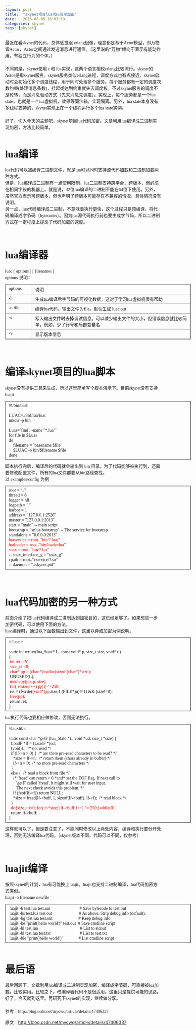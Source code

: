 ```yaml
---
layout: post
title:  "skynet项目lua代码简单加密"
date:   2016-06-05 16:03:19
categories: skynet
tags: [skynet]
---
```


<div class="article_c">
<div style="font-family: 微软雅黑; font-size: 14px; line-height: 21px;"><span style="background-color: inherit;">最近在看skynet的代码，总体感觉跟 erlang很像，理念都是基于Actor模型，即万物皆Actor，Actor之间通过发送消息进行通信。（这里说的“万物”倾向于表示有能动作用，有独立行为的个体。）</span></div><div style="font-family: 微软雅黑; font-size: 14px; line-height: 21px;"><span style="background-color: inherit;"><br></span></div><div style="font-family: 微软雅黑; font-size: 14px; line-height: 21px;"><span style="background-color: inherit;">不同的是，</span><span style="background-color: inherit;">skynet使用 c 和 lua实现，这两个语言相较erlang比较流行。</span><span style="background-color: inherit;">skynet的Actor</span><span style="background-color: inherit;">是指skynet服务，skynet<span style="font-family: 微软雅黑; font-size: 14px; line-height: 21px;">服务</span></span><span style="background-color: inherit;">类似erlang进程，调度方式也有点接近，skynet启动时会初始化多个调度线程，用于同时处理多个服务，每个服务都有一定的调度次数约束(处理消息条数)，挂起或达到约束就失去调度权。不过skynet服务的调度不是轮转，而是消息驱动方式（先来消息先调度）。实现上，每个服务都是一个lua state，也就是一个lua虚拟机，效果等同沙箱，实现隔离。另外，lua state本身没有多线程支持的，skynet实现上在一个线程运行多个lua state实例。</span></div><div style="font-family: 微软雅黑; font-size: 14px; line-height: 21px;"><span style="background-color: inherit;"><br></span></div><div style="font-family: 微软雅黑; font-size: 14px; line-height: 21px;"><span style="background-color: inherit;">好了，切入今天的主题吧，skynet项目lua代码加密。文章利用lua编译成二进制实现加密，方法比较简单。</span></div><div style="font-family: 微软雅黑; font-size: 14px; line-height: 21px;"><span style="background-color: inherit;"><br></span></div><h2 style="font-family: 微软雅黑; line-height: 21px;line-height: 1.5;"><span style="background-color: inherit;"><span style="font-size:32px;">lua编译</span></span></h2><div style="font-family: 微软雅黑; font-size: 14px; line-height: 21px;">lua代码可以被编译二进制文件，就是lua可以同时支持源代码加载和二进制加载两种方式。</div><div style="font-family: 微软雅黑; font-size: 14px; line-height: 21px;">但是，lua编译成二进制有一点使用限制，lua二进制支持跨平台，跨版本，但必须在相同字长的机器上。就是说，32位lua编译的二进制不能在64位下使用。另外，虽然官方表示可跨版本，但也声明了跨版本可能存在不兼容的情况，具体情况没有说明。</div><div style="font-family: 微软雅黑; font-size: 14px; line-height: 21px;">另一点，lua代码编译成二进制，不意味着执行更快，这个过程只是预编译，将代码编译成字节码（bytecodes）。因为lua源代码执行前也要生成字节码，所以二进制方式在一定程度上提高了代码加载的速度。</div><div style="font-family: 微软雅黑; font-size: 14px; line-height: 21px;"><br style="background-color: inherit;"></div><div style="font-family: 微软雅黑; font-size: 14px; line-height: 21px;"><br style="background-color: inherit;"></div><h2 style="font-family: 微软雅黑; line-height: 21px;line-height: 1.5;"><span style="font-size:32px;">lua编译器</span></h2><div style="font-family: 微软雅黑; font-size: 14px; line-height: 21px;">luac [ options ] [ filenames<span style="background-color: inherit; line-height: 1.5;">&nbsp;]</span></div><div style="font-family: 微软雅黑; font-size: 14px; line-height: 21px;"><span style="background-color: inherit; line-height: 1.5;">options<span style="background-color: inherit;">&nbsp;说明：</span><br style="background-color: inherit;"></span></div><div style="line-height: 21px;"><table border="1" cellpadding="2" cellspacing="0" style="font-size:undefined; border-collapse: collapse; margin-top: 10px; margin-bottom: 10px; background-color: inherit; width: 599px;"><tbody style="background-color: inherit;"><tr style="background-color: inherit;"><td valign="top" style="word-break: break-all; border: 1px solid rgb(153, 153, 153); padding: 5px 10px; min-height: 25px; min-width: 25px; height: 25px; background-color: inherit; width: 64px;"><div style="min-width: 2px; background-color: inherit;"><span style="font-family:Microsoft YaHei;font-size:14px;">options&nbsp;<br style="background-color: inherit;"></span></div></td><td valign="top" style="word-break: break-all; border: 1px solid rgb(153, 153, 153); padding: 5px 10px; min-height: 25px; min-width: 25px; height: 25px; background-color: inherit; width: 493px;"><span style="font-family:Microsoft YaHei;font-size:14px;">说明</span></td></tr><tr style="background-color: inherit;"><td valign="top" style="word-break: break-all; border: 1px solid rgb(153, 153, 153); padding: 5px 10px; min-height: 25px; min-width: 25px; height: 27px; background-color: inherit; width: 64px;"><div style="min-width: 2px; background-color: inherit;"><span style="font-family:Microsoft YaHei;font-size:14px;">-l</span></div></td><td valign="top" style="word-break: break-all; border: 1px solid rgb(153, 153, 153); padding: 5px 10px; min-height: 25px; min-width: 25px; height: 27px; background-color: inherit; width: 493px;"><div style="min-width: 2px; background-color: inherit;"><span style="font-family:Microsoft YaHei;font-size:14px;">生成lua编译后字节码的可视化数据，这对于学习lua虚拟机很有帮助</span></div></td></tr><tr style="background-color: inherit;"><td valign="top" style="word-break: break-all; border: 1px solid rgb(153, 153, 153); padding: 5px 10px; min-height: 25px; min-width: 25px; height: 25px; background-color: inherit; width: 64px;"><div style="min-width: 2px; background-color: inherit;"><span style="font-family:Microsoft YaHei;font-size:14px;">-o file</span></div></td><td valign="top" style="word-break: break-all; border: 1px solid rgb(153, 153, 153); padding: 5px 10px; min-height: 25px; min-width: 25px; height: 25px; background-color: inherit; width: 493px;"><span style="font-family:Microsoft YaHei;font-size:14px;">编译lua代码，输出文件为file。默认生成 luac.out</span></td></tr><tr style="background-color: inherit;"><td valign="top" style="word-break: break-all; border: 1px solid rgb(153, 153, 153); padding: 5px 10px; min-height: 25px; min-width: 25px; height: 25px; background-color: inherit; width: 64px;"><div style="min-width: 2px; background-color: inherit;"><span style="font-family:Microsoft YaHei;font-size:14px;">-s</span></div></td><td valign="top" style="word-break: break-all; border: 1px solid rgb(153, 153, 153); padding: 5px 10px; min-height: 25px; min-width: 25px; height: 25px; background-color: inherit; width: 493px;"><div style="min-width: 2px; background-color: inherit;"><span style="font-family:Microsoft YaHei;font-size:14px;">写入输出文件时去掉调试信息。可以减少输出文件的大小，但错误信息就比较简单，例如，少了行号和局部变量名</span></div></td></tr><tr style="background-color: inherit;"><td valign="top" style="word-break: break-all; border: 1px solid rgb(153, 153, 153); padding: 5px 10px; min-height: 25px; min-width: 25px; height: 25px; background-color: inherit; width: 64px;"><div style="min-width: 2px; background-color: inherit;"><span style="font-family:Microsoft YaHei;font-size:14px;">-v</span></div></td><td valign="top" style="word-break: break-all; border: 1px solid rgb(153, 153, 153); padding: 5px 10px; min-height: 25px; min-width: 25px; height: 25px; background-color: inherit; width: 493px;"><div style="min-width: 2px; background-color: inherit;"><span style="font-family:Microsoft YaHei;font-size:14px;">显示版本信息</span></div></td></tr></tbody></table><br style="background-color: inherit;"></div><div style="font-family: 微软雅黑; font-size: 14px; line-height: 21px;"><br style="background-color: inherit;"></div><h2 style="font-family: 微软雅黑; line-height: 21px;line-height: 1.5;"><span style="background-color: inherit;"><span style="font-size:32px;">编译skynet项目的lua脚本</span></span></h2><div style="font-family: 微软雅黑; font-size: 14px; line-height: 21px;">skynet没有提供工具来生成，所以这里简单写个脚本演示下。目前skynet没有支持luajit</div><div style="font-family: 微软雅黑; font-size: 14px; line-height: 21px;"><table border="1" cellpadding="2" cellspacing="0" style="font-size:undefined; border-collapse: collapse; margin-top: 10px; margin-bottom: 10px; background-color: inherit; width: 600px;"><tbody style="background-color: inherit;"><tr style="background-color: inherit;"><td valign="top" style="word-break: break-all; border: 1px solid rgb(153, 153, 153); padding: 5px 10px; min-height: 25px; min-width: 25px; height: 25px; background-color: inherit; width: 579px;"><div style="min-width: 2px; background-color: inherit;"><span style="font-family:Microsoft YaHei;font-size:14px;">#!/bin/bash</span></div><div style="min-width: 2px; background-color: inherit;"><span style="font-family:Microsoft YaHei;font-size:14px;"><br style="background-color: inherit;"></span></div><div style="min-width: 2px; background-color: inherit;"><span style="font-family:Microsoft YaHei;font-size:14px;">LUAC=./3rd/lua/luac</span></div><div style="min-width: 2px; background-color: inherit;"><span style="font-family:Microsoft YaHei;font-size:14px;">mkdir -p bin</span></div><div style="min-width: 2px; background-color: inherit;"><span style="font-family:Microsoft YaHei;font-size:14px;"><br style="background-color: inherit;"></span></div><div style="min-width: 2px; background-color: inherit;"><span style="font-family:Microsoft YaHei;font-size:14px;">Luas=`find . -name "*.lua"`</span></div><div style="min-width: 2px; background-color: inherit;"><span style="font-family:Microsoft YaHei;font-size:14px;">for file in $Luas</span></div><div style="min-width: 2px; background-color: inherit;"><span style="font-family:Microsoft YaHei;font-size:14px;">do</span></div><div style="min-width: 2px; background-color: inherit;"><span style="font-family:Microsoft YaHei;font-size:14px;">&nbsp; &nbsp; filename = `basename $file`</span></div><div style="min-width: 2px; background-color: inherit;"><span style="font-family:Microsoft YaHei;font-size:14px;">&nbsp; &nbsp; $LUAC -o bin/$filename $file</span></div><div style="min-width: 2px; background-color: inherit;"><span style="font-family:Microsoft YaHei;font-size:14px;">done</span></div></td></tr></tbody></table></div><div style="font-family: 微软雅黑; font-size: 14px; line-height: 21px;">脚本执行完后，编译后的代码就会输出到 bin 目录。<span style="background-color: inherit; line-height: 1.5;">为了代码能够被执行到，还需要修改配置文件，所有的lua文件都要从bin路径查找。</span></div><div style="font-family: 微软雅黑; font-size: 14px; line-height: 21px;"><span style="background-color: inherit; line-height: 1.5;">以 examples/config 为例</span></div><div style="line-height: 21px;"><table border="1" cellpadding="2" cellspacing="0" style="font-size:undefined; border-collapse: collapse; margin-top: 10px; margin-bottom: 10px; background-color: inherit; width: 600px;"><tbody style="background-color: inherit;"><tr style="background-color: inherit;"><td valign="top" style="word-break: break-all; border: 1px solid rgb(153, 153, 153); padding: 5px 10px; min-height: 25px; min-width: 25px; height: 25px; background-color: inherit; width: 579px;"><div style="min-width: 2px; background-color: inherit;"><span style="font-family:Microsoft YaHei;font-size:14px;">root = "./"</span></div><div style="min-width: 2px; background-color: inherit;"><span style="font-family:Microsoft YaHei;font-size:14px;">thread = 8</span></div><div style="min-width: 2px; background-color: inherit;"><span style="font-family:Microsoft YaHei;font-size:14px;">logger = nil</span></div><div style="min-width: 2px; background-color: inherit;"><span style="font-family:Microsoft YaHei;font-size:14px;">logpath = "."</span></div><div style="min-width: 2px; background-color: inherit;"><span style="font-family:Microsoft YaHei;font-size:14px;">harbor = 1</span></div><div style="min-width: 2px; background-color: inherit;"><span style="font-family:Microsoft YaHei;font-size:14px;">address = "127.0.0.1:2526"</span></div><div style="min-width: 2px; background-color: inherit;"><span style="font-family:Microsoft YaHei;font-size:14px;">master = "127.0.0.1:2013"</span></div><div style="min-width: 2px; background-color: inherit;"><span style="font-family:Microsoft YaHei;font-size:14px;">start = "main"	-- main script</span></div><div style="min-width: 2px; background-color: inherit;"><span style="font-family:Microsoft YaHei;font-size:14px;">bootstrap = "snlua bootstrap"	-- The service for bootstrap</span></div><div style="min-width: 2px; background-color: inherit;"><span style="font-family:Microsoft YaHei;font-size:14px;">standalone = "0.0.0.0:2013"</span></div><div style="min-width: 2px; background-color: inherit;"><span style="color:#ff0000;background-color: inherit;"><span style="font-family:Microsoft YaHei;font-size:14px;">luaservice = root.."bin/?.lua;"</span></span></div><div style="min-width: 2px; background-color: inherit;"><span style="color:#ff0000;background-color: inherit;"><span style="font-family:Microsoft YaHei;font-size:14px;">lualoader = root.."bin/loader.lua"</span></span></div><div style="min-width: 2px; background-color: inherit;"><span style="color:#ff0000;background-color: inherit;"><span style="font-family:Microsoft YaHei;font-size:14px;">snax = root.."bin/?.lua"</span></span></div><div style="min-width: 2px; background-color: inherit;"><span style="font-family:Microsoft YaHei;font-size:14px;">-- snax_interface_g = "snax_g"</span></div><div style="min-width: 2px; background-color: inherit;"><span style="font-family:Microsoft YaHei;font-size:14px;">cpath = root.."cservice/?.so"</span></div><div style="min-width: 2px; background-color: inherit;"><span style="font-family:Microsoft YaHei;font-size:14px;">-- daemon = "./skynet.pid"</span></div></td></tr></tbody></table></div><div style="font-family: 微软雅黑; font-size: 14px; line-height: 21px;"><br style="background-color: inherit;"></div><div style="font-family: 微软雅黑; font-size: 14px; line-height: 21px;"><br></div><h2 style="font-family: 微软雅黑; line-height: 21px;line-height: 1.5;"><span style="background-color: inherit;"><span style="font-size:32px;">lua代码加密的另一种方式</span></span></h2><div style="font-family: 微软雅黑; font-size: 14px; line-height: 21px;">前面介绍了把lua代码编译成二进制达到加密目的，这已经足够了。如果想进一步加密代码，可以使用下面的方法。</div><div style="font-family: 微软雅黑; font-size: 14px; line-height: 21px;">luac编译时，通过以下函数输出到文件，<span style="background-color: inherit; line-height: 1.5;">这里以异或加密为例说明。</span></div><div style="font-family: 微软雅黑; font-size: 14px; line-height: 21px;"><table border="1" cellpadding="2" cellspacing="0" style="font-size:undefined; border-collapse: collapse; margin-top: 10px; margin-bottom: 10px; background-color: inherit; width: 600px;"><tbody style="background-color: inherit;"><tr style="background-color: inherit;"><td valign="top" style="word-break: break-all; border: 1px solid rgb(153, 153, 153); padding: 5px 10px; min-height: 25px; min-width: 25px; height: 25px; background-color: inherit; width: 579px;"><div style="min-width: 2px; background-color: inherit;"><div style="font-family: 微软雅黑; font-size: 14px;">// luac.c</div><div style="font-family: 微软雅黑; font-size: 14px;"><br style="background-color: inherit;"></div><div style="font-family: 微软雅黑; font-size: 14px;">static int writer(lua_State* L, const void* p, size_t size, void* u)</div><div style="font-family: 微软雅黑; font-size: 14px;">{</div><div style="font-family: 微软雅黑; font-size: 14px;"><span style="color:#ff0000;background-color: inherit;">&nbsp;int ret = !0;</span></div><div style="font-family: 微软雅黑; font-size: 14px;"><span style="color:#ff0000;background-color: inherit;">&nbsp;size_t i =0;</span></div><div style="font-family: 微软雅黑; font-size: 14px;"><span style="color:#ff0000;background-color: inherit;">&nbsp;char* pp = (char *)malloc(sizeof(char*)*size);&nbsp;</span></div><div style="font-family: 微软雅黑; font-size: 14px;">&nbsp;UNUSED(L);</div><div style="font-family: 微软雅黑; font-size: 14px;"><span style="color:#ff0000;background-color: inherit;">&nbsp;memcpy(pp, p, size);</span></div><div style="font-family: 微软雅黑; font-size: 14px;"><span style="color:#ff0000;background-color: inherit;">&nbsp;for(;i&lt;size;i++) pp[i] ^=250;</span></div><div style="font-family: 微软雅黑; font-size: 14px;">&nbsp;ret =&nbsp;(fwrite(<span style="color:#ff0000;background-color: inherit;">(void*)pp</span>,size,1,(FILE*)u)!=1) &amp;&amp; (size!=0);</div><div style="font-family: 微软雅黑; font-size: 14px;">&nbsp;<span style="color:#ff0000;background-color: inherit;">free(pp);</span></div><div style="font-family: 微软雅黑; font-size: 14px;">&nbsp;return ret;</div><div style="font-family: 微软雅黑; font-size: 14px;">}</div></div></td></tr></tbody></table></div><div style="font-family: 微软雅黑; font-size: 14px; line-height: 21px;">lua执行代码也要相应做修改，否则无法执行。</div><div style="font-family: 微软雅黑; font-size: 14px; line-height: 21px;"><table border="1" cellpadding="2" cellspacing="0" style="font-size:undefined; border-collapse: collapse; margin-top: 10px; margin-bottom: 10px; background-color: inherit; width: 600px;"><tbody style="background-color: inherit;"><tr style="background-color: inherit;"><td valign="top" style="word-break: break-all; border: 1px solid rgb(153, 153, 153); padding: 5px 10px; min-height: 25px; min-width: 25px; height: 25px; background-color: inherit; width: 579px;"><div style="min-width: 2px; background-color: inherit;"><span style="font-family:Microsoft YaHei;font-size:14px;">//lauxlib.c</span></div><div style="min-width: 2px; background-color: inherit;"><span style="font-family:Microsoft YaHei;font-size:14px;"><br style="background-color: inherit;"></span></div><div style="min-width: 2px; background-color: inherit;"><span style="font-family:Microsoft YaHei;font-size:14px;">static const char *getF (lua_State *L, void *ud, size_t *size) {</span></div><div style="min-width: 2px; background-color: inherit;"><span style="font-family:Microsoft YaHei;font-size:14px;">&nbsp; LoadF *lf = (LoadF *)ud;</span></div><div style="min-width: 2px; background-color: inherit;"><span style="font-family:Microsoft YaHei;font-size:14px;">&nbsp; (void)L; &nbsp;/* not used */</span></div><div style="min-width: 2px; background-color: inherit;"><span style="font-family:Microsoft YaHei;font-size:14px;">&nbsp; if (lf-&gt;n &gt; 0) { &nbsp;/* are there pre-read characters to be read? */</span></div><div style="min-width: 2px; background-color: inherit;"><span style="font-family:Microsoft YaHei;font-size:14px;">&nbsp; &nbsp; *size = lf-&gt;n; &nbsp;/* return them (chars already in buffer) */</span></div><div style="min-width: 2px; background-color: inherit;"><span style="font-family:Microsoft YaHei;font-size:14px;">&nbsp; &nbsp; lf-&gt;n = 0; &nbsp;/* no more pre-read characters */</span></div><div style="min-width: 2px; background-color: inherit;"><span style="font-family:Microsoft YaHei;font-size:14px;">&nbsp; }</span></div><div style="min-width: 2px; background-color: inherit;"><span style="font-family:Microsoft YaHei;font-size:14px;">&nbsp; else { &nbsp;/* read a block from file */</span></div><div style="min-width: 2px; background-color: inherit;"><span style="font-family:Microsoft YaHei;font-size:14px;">&nbsp; &nbsp; /* 'fread' can return &gt; 0 *and* set the EOF flag. If next call to</span></div><div style="min-width: 2px; background-color: inherit;"><span style="font-family:Microsoft YaHei;font-size:14px;">&nbsp; &nbsp; &nbsp; &nbsp;'getF' called 'fread', it might still wait for user input.</span></div><div style="min-width: 2px; background-color: inherit;"><span style="font-family:Microsoft YaHei;font-size:14px;">&nbsp; &nbsp; &nbsp; &nbsp;The next check avoids this problem. */</span></div><div style="min-width: 2px; background-color: inherit;"><span style="font-family:Microsoft YaHei;font-size:14px;">&nbsp; &nbsp; if (feof(lf-&gt;f)) return NULL;</span></div><div style="min-width: 2px; background-color: inherit;"><span style="font-family:Microsoft YaHei;font-size:14px;">&nbsp; &nbsp; *size = fread(lf-&gt;buff, 1, sizeof(lf-&gt;buff), lf-&gt;f); &nbsp;/* read block */</span></div><div style="min-width: 2px; background-color: inherit;"><span style="font-family:Microsoft YaHei;font-size:14px;">&nbsp; }</span></div><div style="min-width: 2px; background-color: inherit;"><span style="font-family:Microsoft YaHei;font-size:14px;">&nbsp;&nbsp;<span style="color:#ff0000;background-color: inherit;">do{size_t i=0; for(;i&lt;*size;) lf-&gt;buff[i++] ^= 250;}while(0);</span></span></div><div style="min-width: 2px; background-color: inherit;"><span style="font-family:Microsoft YaHei;font-size:14px;">&nbsp; return lf-&gt;buff;</span></div><div style="min-width: 2px; background-color: inherit;"><span style="font-family:Microsoft YaHei;font-size:14px;">}</span></div></td></tr></tbody></table></div><div style="font-family: 微软雅黑; font-size: 14px; line-height: 21px;">这样就可以了，但是要注意了，不能同时修改以上两处内容，编译和执行要分开处理，否则无法编译lua代码。（skynet版本不同，代码可以不同，仅参考）</div><div style="font-family: 微软雅黑; font-size: 14px; line-height: 21px;"><br style="background-color: inherit;"></div><div style="font-family: 微软雅黑; font-size: 14px; line-height: 21px;"><br style="background-color: inherit;"></div><h2 style="font-family: 微软雅黑; line-height: 21px;line-height: 1.5;"><span style="background-color: inherit;"><span style="font-size:32px;">luajit编译</span></span></h2><div style="font-family: 微软雅黑; font-size: 14px; line-height: 21px;">按照skynet的计划，lua有可能换上luajit。luajit也支持二进制编译，lua代码加密方式类似。</div><div style="font-family: 微软雅黑; font-size: 14px; line-height: 21px;">luajit -b filename newfile</div><div style="line-height: 21px;"><table border="1" cellpadding="2" cellspacing="0" style="border-collapse: collapse; margin-top: 10px; margin-bottom: 10px; widows: auto; width: 600px;"><tbody style="background-color: inherit;"><tr style="background-color: inherit;"><td valign="top" style="word-break: break-all; border: 1px solid rgb(153, 153, 153); padding: 5px 16px 5px 12px; min-height: 25px; min-width: 25px; height: 25px; background-color: inherit; width: 579px;"><div style="min-width: 2px; background-color: inherit;"><span style="font-family: 'Microsoft YaHei';"><span style="font-size:14px;">luajit -b test.lua test.out &nbsp; &nbsp; &nbsp; &nbsp; &nbsp; &nbsp; &nbsp; &nbsp; &nbsp; &nbsp; &nbsp; &nbsp; &nbsp; # Save bytecode to test.out</span></span></div><div style="min-width: 2px; background-color: inherit;"><span style="font-family: 'Microsoft YaHei';"><span style="font-size:14px;">luajit -bs test.lua test.out &nbsp; &nbsp; &nbsp; &nbsp; &nbsp; &nbsp; &nbsp; &nbsp; &nbsp; &nbsp; &nbsp; &nbsp; # As above, Strip debug info (default).</span></span></div><div style="min-width: 2px; background-color: inherit;"><span style="font-family: 'Microsoft YaHei';"><span style="font-size:14px;">luajit -bg test.lua test.out &nbsp; &nbsp; &nbsp; &nbsp; &nbsp; &nbsp; &nbsp; &nbsp; &nbsp; &nbsp; &nbsp; &nbsp;# Keep debug info</span></span></div><div style="min-width: 2px; background-color: inherit;"><span style="font-family: 'Microsoft YaHei';"><span style="font-size:14px;">luajit -be "print('hello world')" test.out &nbsp;# Save cmdline script</span></span></div><div style="min-width: 2px; background-color: inherit;"></div><div style="min-width: 2px; background-color: inherit;"><span style="font-family: 'Microsoft YaHei';"><span style="font-size:14px;">luajit -bl test.lua &nbsp; &nbsp; &nbsp; &nbsp; &nbsp; &nbsp; &nbsp; &nbsp; &nbsp; &nbsp; &nbsp; &nbsp; &nbsp; &nbsp; &nbsp; &nbsp; &nbsp; &nbsp; &nbsp; # List to stdout</span></span></div><div style="min-width: 2px; background-color: inherit;"><span style="font-family: 'Microsoft YaHei';"><span style="font-size:14px;">luajit -bl test.lua test.txt &nbsp; &nbsp; &nbsp; &nbsp; &nbsp; &nbsp; &nbsp; &nbsp; &nbsp; &nbsp; &nbsp; &nbsp; &nbsp; # List to test.txt</span></span></div><div style="min-width: 2px; background-color: inherit;"><span style="font-family: 'Microsoft YaHei';"><span style="font-size:14px;">luajit -ble "print('hello world')" &nbsp; &nbsp; &nbsp; &nbsp; &nbsp; &nbsp; &nbsp;# List cmdline script</span></span></div></td></tr></tbody></table><br></div><h2 style="font-family: 微软雅黑; line-height: 21px;line-height: 1.5;"><span style="font-size:32px;">最后语</span></h2><div style="font-family: 微软雅黑; font-size: 14px; line-height: 21px;">最后回顾下，文章利用lua编译成二进制实现加密，编译成字节码，可直接被lua加载，比较实用。比较之下，改编译器代码不是很适用，这里只是提供可能的思路。</div><div style="font-family: 微软雅黑; font-size: 14px; line-height: 21px;">好了，今天就到这里。再研究下skynet的实现，继续做分享。</div><div style="font-family: 微软雅黑; font-size: 14px; line-height: 21px;"><br></div><div style="font-family: 微软雅黑; font-size: 14px; line-height: 21px;">参考：http://blog.csdn.net/mycwq/article/details/47406337</div> </div>

原文：http://blog.csdn.net/mycwq/article/details/47406337